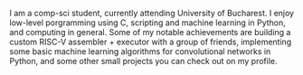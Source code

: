 I am a comp-sci student, currently attending University of Bucharest. I enjoy low-level porgramming using C, scripting and machine learning in Python, and computing in general. Some of my notable achievements are building a custom RISC-V assembler + executor with a group of friends, implementing some basic machine learning algorithms for convolutional networks in Python, and some other small projects you can check out on my profile. 
<!---
vladvoicux64/vladvoicux64 is a ✨ special ✨ repository because its `README.md` (this file) appears on your GitHub profile.
You can click the Preview link to take a look at your changes.
--->
